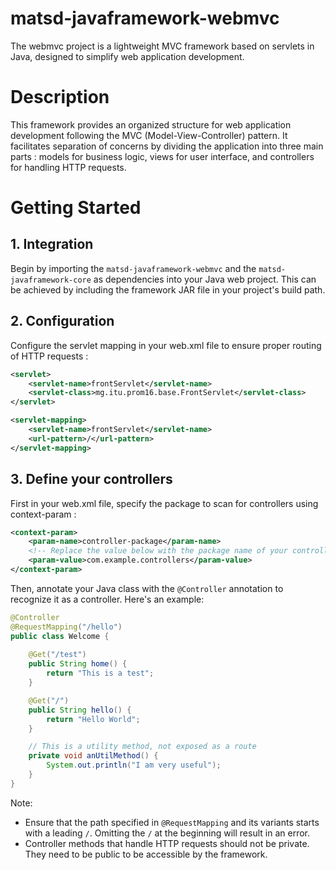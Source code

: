# matsd-javaframework-webmvc

The webmvc project is a lightweight MVC framework based on servlets in Java, designed to simplify web application development.

# Description

This framework provides an organized structure for web application development following the MVC (Model-View-Controller) pattern. It facilitates separation of concerns by dividing the application into three main parts : models for business logic, views for user interface, and controllers for handling HTTP requests.

# Getting Started

## 1. Integration

Begin by importing the `matsd-javaframework-webmvc` and the `matsd-javaframework-core` as dependencies into your Java web project. This can be achieved by including the framework JAR file in your project's build path.

## 2. Configuration

Configure the servlet mapping in your web.xml file to ensure proper routing of HTTP requests :

```xml
<servlet>
    <servlet-name>frontServlet</servlet-name>
    <servlet-class>mg.itu.prom16.base.FrontServlet</servlet-class>
</servlet>

<servlet-mapping>
    <servlet-name>frontServlet</servlet-name>
    <url-pattern>/</url-pattern>
</servlet-mapping>
```

## 3. Define your controllers

First in your web.xml file, specify the package to scan for controllers using context-param :

```xml
<context-param>
    <param-name>controller-package</param-name>
    <!-- Replace the value below with the package name of your controllers -->
    <param-value>com.example.controllers</param-value>
</context-param>
```
Then, annotate your Java class with the `@Controller` annotation to recognize it as a controller. Here's an example:

```java
@Controller
@RequestMapping("/hello")
public class Welcome {
    
    @Get("/test")
    public String home() {
        return "This is a test";
    }

    @Get("/")
    public String hello() {
        return "Hello World";
    }

    // This is a utility method, not exposed as a route
    private void anUtilMethod() {
        System.out.println("I am very useful");
    }
}
```

Note:

* Ensure that the path specified in `@RequestMapping` and its variants starts with a leading `/`. Omitting the `/` at the beginning will result in an error.
* Controller methods that handle HTTP requests should not be private. They need to be public to be accessible by the framework.
